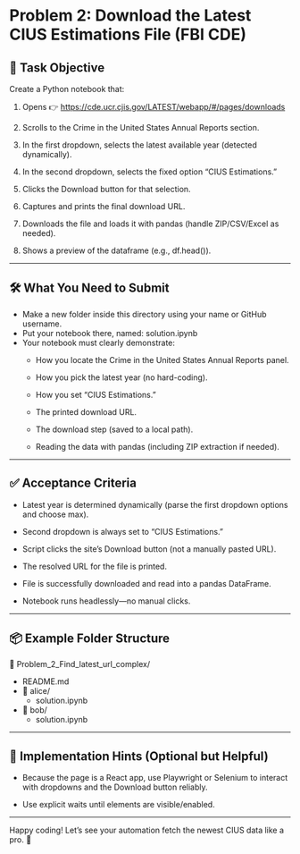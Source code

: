 # Problem 2: Download the Latest CIUS Estimations File (FBI CDE)

## 📘 Task Objective
Create a Python notebook that:

1. Opens
👉 https://cde.ucr.cjis.gov/LATEST/webapp/#/pages/downloads
2. Scrolls to the Crime in the United States Annual Reports section.
   
3. In the first dropdown, selects the latest available year (detected dynamically).

4. In the second dropdown, selects the fixed option “CIUS Estimations.”

5. Clicks the Download button for that selection.

6. Captures and prints the final download URL. 

7. Downloads the file and loads it with pandas (handle ZIP/CSV/Excel as needed).

8. Shows a preview of the dataframe (e.g., df.head()).

---

## 🛠️ What You Need to Submit
- Make a new folder inside this directory using your name or GitHub username.
- Put your notebook there, named:
solution.ipynb
- Your notebook must clearly demonstrate:
   - How you locate the Crime in the United States Annual Reports panel.
   - How you pick the latest year (no hard-coding).

   - How you set “CIUS Estimations.”
   - The printed download URL.
   - The download step (saved to a local path).
   - Reading the data with pandas (including ZIP extraction if needed).
 
---

## ✅ Acceptance Criteria
- Latest year is determined dynamically (parse the first dropdown options and choose max).

- Second dropdown is always set to “CIUS Estimations.”

- Script clicks the site’s Download button (not a manually pasted URL).

- The resolved URL for the file is printed.

- File is successfully downloaded and read into a pandas DataFrame.

- Notebook runs headlessly—no manual clicks.

---

## 📦 Example Folder Structure

📁 Problem_2_Find_latest_url_complex/
- README.md
- 📁 alice/
   - solution.ipynb
- 📁 bob/
  - solution.ipynb

---

## 🔧 Implementation Hints (Optional but Helpful)
- Because the page is a React app, use Playwright or Selenium to interact with dropdowns and the Download button reliably.

- Use explicit waits until elements are visible/enabled.

---

Happy coding! Let’s see your automation fetch the newest CIUS data like a pro. 🚀

